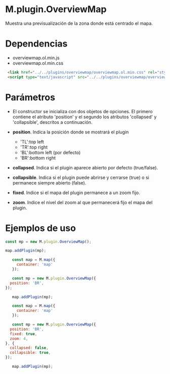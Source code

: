 # M.plugin.OverviewMap

Muestra una previsualización de la zona donde está centrado el mapa.

# Dependencias

- overviewmap.ol.min.js
- overviewmap.ol.min.css


```html
 <link href="../../plugins/overviewmap/overviewmap.ol.min.css" rel="stylesheet" />
 <script type="text/javascript" src="../../plugins/overviewmap/overviewmap.ol.min.js"></script>
```

# Parámetros

- El constructor se inicializa con dos objetos de opciones. El primero contiene el atributo 'position' y el segundo los atributos 'collapsed' y 'collapsible', descritos a continuación.

- **position**. Indica la posición donde se mostrará el plugin
  - 'TL':top left
  - 'TR':top right
  - 'BL':bottom left (por defecto)
  - 'BR':bottom right
- **collapsed**. Indica si el plugin aparece abierto por defecto (true/false).
- **collapsible**. Indica si el plugin puede abrirse y cerrarse (true) o si permanece siempre abierto (false).
- **fixed**. Indice si el mapa del plugin permanece a un zoom fijo.
- **zoom**. Indice el nivel del zoom al que permanecerá fijo el mapa del plugin.


# Ejemplos de uso

```javascript
const mp = new M.plugin.OverviewMap();

map.addPlugin(mp);
```

```javascript
   const map = M.map({
     container: 'map'
   });

   const mp = new M.plugin.OverviewMap({
  position: 'BR',
});

   map.addPlugin(mp);
```

```javascript
   const map = M.map({
     container: 'map'
   });

   const mp = new M.plugin.OverviewMap({
  position: 'BR',
  fixed: true,
  zoom: 4,
}, {
  collapsed: false,
  collapsible: true,
});

   map.addPlugin(mp);
```
